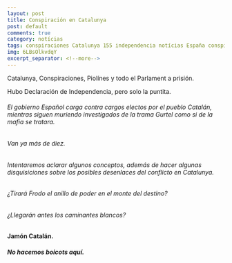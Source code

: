 ```yaml
---
layout: post
title: Conspiración en Catalunya
post: default
comments: true
category: notícias
tags: conspiraciones Catalunya 155 independencia notícias España conspiraciones
img: 6LBsOlkvdqY
excerpt_separator: <!--more-->
---
```


Catalunya, Conspiraciones, Piolínes y todo el Parlament a prisión.

Hubo Declaración de Independencia, pero solo la puntita.


<!--more-->


###### El gobierno Español carga contra cargos electos por el pueblo Catalán, mientras siguen muriendo investigados de la trama Gurtel como si de la mafia se tratara.

###### Van ya más de diez.

###### Intentaremos aclarar algunos conceptos, además de hacer algunas disquisiciones sobre los posibles desenlaces del conflicto en Catalunya.

###### ¿Tirará Frodo el anillo de poder en el monte del destino?

###### ¿Llegarán antes los caminantes blancos?

#### Jamón Catalán.

##### No hacemos boicots aquí.